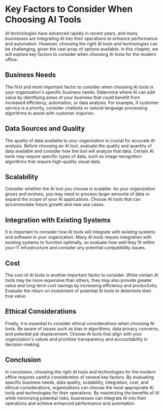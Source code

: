Key Factors to Consider When Choosing AI Tools
=============================================================================================================================

AI technologies have advanced rapidly in recent years, and many businesses are integrating AI into their operations to enhance performance and automation. However, choosing the right AI tools and technologies can be challenging, given the vast array of options available. In this chapter, we will explore key factors to consider when choosing AI tools for the modern office.

Business Needs
--------------

The first and most important factor to consider when choosing AI tools is your organization's specific business needs. Determine where AI can add value by identifying areas of your business that could benefit from increased efficiency, automation, or data analysis. For example, if customer service is a priority, consider chatbots or natural language processing algorithms to assist with customer inquiries.

Data Sources and Quality
------------------------

The quality of data available to your organization is crucial for accurate AI analysis. Before choosing an AI tool, evaluate the quality and quantity of data available and consider how the tool will analyze that data. Certain AI tools may require specific types of data, such as image recognition algorithms that require high-quality visual data.

Scalability
-----------

Consider whether the AI tool you choose is scalable. As your organization grows and evolves, you may need to process larger amounts of data or expand the scope of your AI applications. Choose AI tools that can accommodate future growth and new use cases.

Integration with Existing Systems
---------------------------------

It is important to consider how AI tools will integrate with existing systems and software in your organization. Many AI tools require integration with existing systems to function optimally, so evaluate how well they fit within your IT infrastructure and consider any potential compatibility issues.

Cost
----

The cost of AI tools is another important factor to consider. While certain AI tools may be more expensive than others, they may also provide greater value and long-term cost savings by increasing efficiency and productivity. Evaluate the return on investment of potential AI tools to determine their true value.

Ethical Considerations
----------------------

Finally, it is essential to consider ethical considerations when choosing AI tools. Be aware of issues such as bias in algorithms, data privacy concerns, and potential job displacement. Choose AI tools that align with your organization's values and prioritize transparency and accountability in decision-making.

Conclusion
----------

In conclusion, choosing the right AI tools and technologies for the modern office requires careful consideration of several key factors. By evaluating specific business needs, data quality, scalability, integration, cost, and ethical considerations, organizations can choose the most appropriate AI tools and technologies for their operations. By maximizing the benefits of AI while minimizing potential risks, businesses can integrate AI into their operations and achieve enhanced performance and automation.
